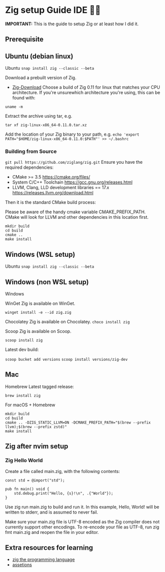 # Zig setup Guide IDE ✍🏼

**IMPORTANT:** This is the guide to setup Zig or at least how I did it. 

## Prerequisite


## Ubuntu (debian linux)
Ubuntu
`snap install zig --classic --beta`

Download a prebuilt version of Zig.
- [Zig-Download](https://ziglang.org/download/#release-0.11.0)
Choose a build of Zig 0.11 for linux that matches your CPU architecture. If you're unsurewhich architecture you're using, this can be found with:

`uname -m`

Extract the archive using tar, e.g.

`tar xf zig-linux-x86_64-0.11.0.tar.xz`

Add the location of your Zig binary to your path, e.g.
`echo 'export PATH="$HOME/zig-linux-x86_64-0.11.0:$PATH"' >> ~/.bashrc`

### Building from Source
`git pull https://github.com/ziglang/zig.git`
Ensure you have the required dependencies:

 * CMake >= 3.5	 https://cmake.org/files/
 * System C/C++ Toolchain	https://gcc.gnu.org/releases.html
 * LLVM, Clang, LLD development libraries == 17.x https://releases.llvm.org/download.html

Then it is the standard CMake build process:

Please be aware of the handy cmake variable CMAKE_PREFIX_PATH. CMake will look for LLVM and other dependencies in this location first.

```
mkdir build
cd build
cmake ..
make install
```

## Windows (WSL setup)
Ubuntu
`snap install zig --classic --beta`

## Windows (non WSL setup)
Windows

WinGet
Zig is available on WinGet.

`winget install -e --id zig.zig`

Chocolatey
Zig is available on Chocolatey.
`choco install zig`

Scoop
Zig is available on Scoop.

`scoop install zig`

Latest dev build:

`scoop bucket add versions`
`scoop install versions/zig-dev`

## Mac
Homebrew
Latest tagged release:

`brew install zig`


For macOS + Homebrew
```
mkdir build
cd build
cmake .. -DZIG_STATIC_LLVM=ON -DCMAKE_PREFIX_PATH="$(brew --prefix llvm);$(brew --prefix zstd)"
make install
```

## Zig after nvim setup

### Zig Hello World
Create a file called main.zig, with the following contents:
```
const std = @import("std");

pub fn main() void {
    std.debug.print("Hello, {s}!\n", .{"World"});
}
```
Use zig run main.zig to build and run it. In this example, Hello, World! will be written to stderr, and is assumed to never fail.

Make sure your main.zig file is UTF-8 encoded as the Zig compiler does not currently support other encodings. To re-encode your file as UTF-8, run zig fmt main.zig and reopen the file in your editor.

## Extra resources for learning 
- [zig the programming language](https://ziglang.org/learn/why_zig_rust_d_cpp/)
- [assetions](https://ziglang.org/learn/why_zig_rust_d_cpp/) 